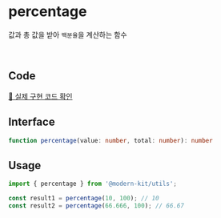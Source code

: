 # percentage

값과 총 값을 받아 `백분율`을 계산하는 함수

<br />

## Code
[🔗 실제 구현 코드 확인](https://github.com/modern-agile-team/modern-kit/blob/main/packages/utils/src/math/percentage/index.ts)

## Interface
```ts title="typescript"
function percentage(value: number, total: number): number
```

## Usage
```ts title="typescript"
import { percentage } from '@modern-kit/utils';

const result1 = percentage(10, 100); // 10
const result2 = percentage(66.666, 100); // 66.67
```
